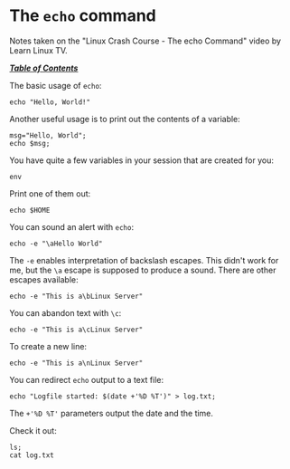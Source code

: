 # The `echo` command

Notes taken on the "Linux Crash Course - The echo Command" video by
Learn Linux TV.

[***Table of Contents***](/README.md)  

The basic usage of `echo`:

    echo "Hello, World!"

Another useful usage is to print out the contents of a variable:

    msg="Hello, World";
    echo $msg;

You have quite a few variables in your session that are created for you:

    env

Print one of them out:

    echo $HOME


You can sound an alert with `echo`:

    echo -e "\aHello World"

The `-e` enables interpretation of backslash escapes. This didn't work for me,
but the `\a` escape is supposed to produce a sound. There are other escapes 
available:

    echo -e "This is a\bLinux Server"

You can abandon text with `\c`:

    echo -e "This is a\cLinux Server"
    
To create a new line:

    echo -e "This is a\nLinux Server"

You can redirect `echo` output to a text file:

    echo "Logfile started: $(date +'%D %T')" > log.txt;

The `+'%D %T'` parameters output the date and the time.

Check it out:

    ls;
    cat log.txt
